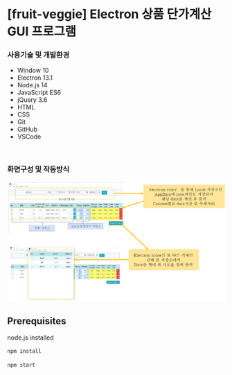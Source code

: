 # [fruit-veggie] Electron 상품 단가계산 GUI 프로그램
### 사용기술 및 개발환경
- Window 10
- Electron 13.1
- Node.js 14
- JavaScript ES6
- jQuery 3.6
- HTML
- CSS
- Git
- GitHub
- VSCode
<br/>

### 화면구성 및 작동방식
![img](./readmeImg/fruit-veggiGUI.png)
## Prerequisites
node.js installed

```
npm install

npm start
```

